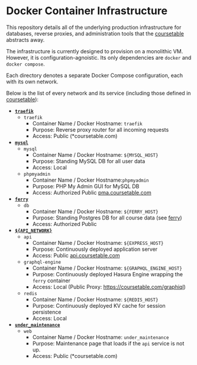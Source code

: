 # Docker Container Infrastructure

This repository details all of the underlying production infrastructure for databases, reverse proxies, and administration tools that the [coursetable](https://github.com/coursetable/coursetable/) abstracts away.

The infrastructure is currently designed to provision on a monolithic VM. However, it is configuration-agnoistic. Its only dependencies are `docker` and `docker compose`.

Each directory denotes a separate Docker Compose configuration, each with its own network.

Below is the list of every network and its service (including those defined in [coursetable](https://github.com/coursetable/coursetable/)):
 - **[`traefik`](traefik/)**
    - `traefik`
        - Container Name / Docker Hostname: `traefik`
        - Purpose: Reverse proxy router for all incoming requests
        - Access: Public (*coursetable.com)
- **[`mysql`](mysql/)**
    - `mysql`
        - Container Name / Docker Hostname: `${MYSQL_HOST}`
        - Purpose: Standing MySQL DB for all user data
        - Access: Local
    - `phpmyadmin`
        - Container Name / Docker Hostname:`phpmyadmin`
        - Purpose: PHP My Admin GUI for MySQL DB
        - Access: Authorized Public [pma.coursetable.com](https://pma.coursetable.com)
- **[`ferry`](ferry/)**
    - `db`
        - Container Name / Docker Hostname: `${FERRY_HOST}`
        - Purpose: Standing Postgres DB for all course data (see [ferry](https://github.com/coursetable/ferry/))
        - Access: Authorized Public
- **[`${API_NETWORK}`](https://github.com/coursetable/coursetable/tree/master/api/)**
    - `api`
        - Container Name / Docker Hostname: `${EXPRESS_HOST}`
        - Purpose: Continuously deployed application server
        - Access: Public [api.coursetable.com](https://api.coursetable.com/api/ping)
    - `graphql-engine`
        - Container Name / Docker Hostname: `${GRAPHQL_ENGINE_HOST}`
        - Purpose: Continuously deployed Hasura Engine wrapping the `ferry` container
        - Access: Local (Public Proxy: https://coursetable.com/graphiql)
    - `redis`
        - Container Name / Docker Hostname: `${REDIS_HOST}`
        - Purpose: Continuously deployed KV cache for session persistence
        - Access: Local
- **[`under_maintenance`](under_maintenance)**
    - `web`
        - Container Name / Docker Hostname: `under_maintenance`
        - Purpose: Maintenance page that loads if the `api` service is not up.
        - Access: Public (*coursetable.com)